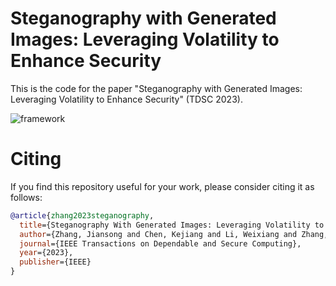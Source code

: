 # Steganography with Generated Images: Leveraging Volatility to Enhance Security

This is the code for the paper "Steganography with Generated Images: Leveraging Volatility to Enhance Security" (TDSC 2023).


![framework](imgs/framework.jpg)

# Citing

If you find this repository useful for your work, please consider citing it as follows:

```bibtex
@article{zhang2023steganography,
  title={Steganography With Generated Images: Leveraging Volatility to Enhance Security},
  author={Zhang, Jiansong and Chen, Kejiang and Li, Weixiang and Zhang, Weiming and Yu, Nenghai},
  journal={IEEE Transactions on Dependable and Secure Computing},
  year={2023},
  publisher={IEEE}
}
```
